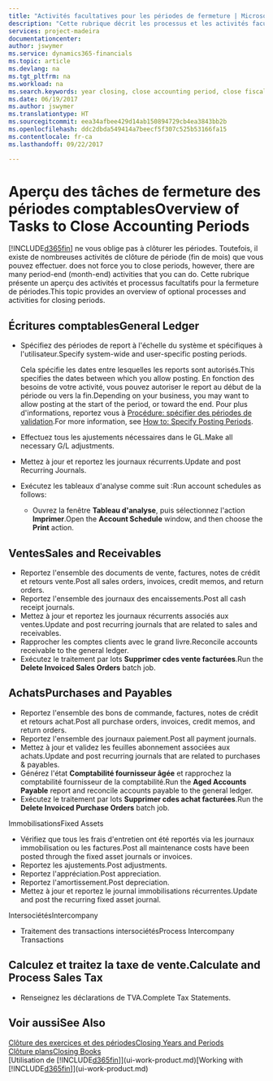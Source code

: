 ```yaml
---
title: "Activités facultatives pour les périodes de fermeture | Microsoft Docs"
description: "Cette rubrique décrit les processus et les activités facultatives pour la fermeture des périodes comptables dans Financials."
services: project-madeira
documentationcenter: 
author: jswymer
ms.service: dynamics365-financials
ms.topic: article
ms.devlang: na
ms.tgt_pltfrm: na
ms.workload: na
ms.search.keywords: year closing, close accounting period, close fiscal year, aging, creditor payments, vendor payments
ms.date: 06/19/2017
ms.author: jswymer
ms.translationtype: HT
ms.sourcegitcommit: eea34afbee429d14ab150894729cb4ea3843bb2b
ms.openlocfilehash: ddc2dbda549414a7beecf5f307c525b53166fa15
ms.contentlocale: fr-ca
ms.lasthandoff: 09/22/2017

---
```

# <a name="overview-of-tasks-to-close-accounting-periods"></a><span data-ttu-id="ec923-103">Aperçu des tâches de fermeture des périodes comptables</span><span class="sxs-lookup"><span data-stu-id="ec923-103">Overview of Tasks to Close Accounting Periods</span></span>
[!INCLUDE[d365fin](includes/d365fin_md.md)]<span data-ttu-id="ec923-104"> ne vous oblige pas à clôturer les périodes. Toutefois, il existe de nombreuses activités de clôture de période (fin de mois) que vous pouvez effectuer.</span><span class="sxs-lookup"><span data-stu-id="ec923-104"> does not force you to close periods, however, there are many period-end (month-end) activities that you can do.</span></span> <span data-ttu-id="ec923-105">Cette rubrique présente un aperçu des activités et processus facultatifs pour la fermeture de périodes.</span><span class="sxs-lookup"><span data-stu-id="ec923-105">This topic provides an overview of optional processes and activities for closing periods.</span></span>  

## <a name="general-ledger"></a><span data-ttu-id="ec923-106">Écritures comptables</span><span class="sxs-lookup"><span data-stu-id="ec923-106">General Ledger</span></span>
* <span data-ttu-id="ec923-107">Spécifiez des périodes de report à l'échelle du système et spécifiques à l'utilisateur.</span><span class="sxs-lookup"><span data-stu-id="ec923-107">Specify system-wide and user-specific posting periods.</span></span>  

    <span data-ttu-id="ec923-108">Cela spécifie les dates entre lesquelles les reports sont autorisés.</span><span class="sxs-lookup"><span data-stu-id="ec923-108">This specifies the dates between which you allow posting.</span></span> <span data-ttu-id="ec923-109">En fonction des besoins de votre activité, vous pouvez autoriser le report au début de la période ou vers la fin.</span><span class="sxs-lookup"><span data-stu-id="ec923-109">Depending on your business, you may want to allow posting at the start of the period, or toward the end.</span></span> <span data-ttu-id="ec923-110">Pour plus d'informations, reportez vous à [Procédure: spécifier des périodes de validation](finance-how-specify-posting-periods.md).</span><span class="sxs-lookup"><span data-stu-id="ec923-110">For more information, see [How to: Specify Posting Periods](finance-how-specify-posting-periods.md).</span></span>  
* <span data-ttu-id="ec923-111">Effectuez tous les ajustements nécessaires dans le GL.</span><span class="sxs-lookup"><span data-stu-id="ec923-111">Make all necessary G/L adjustments.</span></span>  
* <span data-ttu-id="ec923-112">Mettez à jour et reportez les journaux récurrents.</span><span class="sxs-lookup"><span data-stu-id="ec923-112">Update and post Recurring Journals.</span></span>  
  <!--* Process Consolidations-->
* <span data-ttu-id="ec923-113">Exécutez les tableaux d'analyse comme suit :</span><span class="sxs-lookup"><span data-stu-id="ec923-113">Run account schedules as follows:</span></span>  
  * <span data-ttu-id="ec923-114">Ouvrez la fenêtre **Tableau d'analyse**, puis sélectionnez l'action **Imprimer**.</span><span class="sxs-lookup"><span data-stu-id="ec923-114">Open the **Account Schedule** window, and then choose the **Print** action.</span></span>  

## <a name="sales-and-receivables"></a><span data-ttu-id="ec923-115">Ventes</span><span class="sxs-lookup"><span data-stu-id="ec923-115">Sales and Receivables</span></span>
* <span data-ttu-id="ec923-116">Reportez l'ensemble des documents de vente, factures, notes de crédit et retours vente.</span><span class="sxs-lookup"><span data-stu-id="ec923-116">Post all sales orders, invoices, credit memos, and return orders.</span></span>  
* <span data-ttu-id="ec923-117">Reportez l'ensemble des journaux des encaissements.</span><span class="sxs-lookup"><span data-stu-id="ec923-117">Post all cash receipt journals.</span></span>  
* <span data-ttu-id="ec923-118">Mettez à jour et reportez les journaux récurrents associés aux ventes.</span><span class="sxs-lookup"><span data-stu-id="ec923-118">Update and post recurring journals that are related to sales and receivables.</span></span>  
* <span data-ttu-id="ec923-119">Rapprocher les comptes clients avec le grand livre.</span><span class="sxs-lookup"><span data-stu-id="ec923-119">Reconcile accounts receivable to the general ledger.</span></span>  
* <span data-ttu-id="ec923-120">Exécutez le traitement par lots **Supprimer cdes vente facturées**.</span><span class="sxs-lookup"><span data-stu-id="ec923-120">Run the **Delete Invoiced Sales Orders** batch job.</span></span>  

## <a name="purchases-and-payables"></a><span data-ttu-id="ec923-121">Achats</span><span class="sxs-lookup"><span data-stu-id="ec923-121">Purchases and Payables</span></span>
* <span data-ttu-id="ec923-122">Reportez l'ensemble des bons de commande, factures, notes de crédit et retours achat.</span><span class="sxs-lookup"><span data-stu-id="ec923-122">Post all purchase orders, invoices, credit memos, and return orders.</span></span>  
* <span data-ttu-id="ec923-123">Reportez l'ensemble des journaux paiement.</span><span class="sxs-lookup"><span data-stu-id="ec923-123">Post all payment journals.</span></span>  
* <span data-ttu-id="ec923-124">Mettez à jour et validez les feuilles abonnement associées aux achats.</span><span class="sxs-lookup"><span data-stu-id="ec923-124">Update and post recurring journals that are related to purchases & payables.</span></span>  
* <span data-ttu-id="ec923-125">Générez l'état **Comptabilité fournisseur âgée** et rapprochez la comptabilité fournisseur de la comptabilité.</span><span class="sxs-lookup"><span data-stu-id="ec923-125">Run the **Aged Accounts Payable** report and reconcile accounts payable to the general ledger.</span></span>  
* <span data-ttu-id="ec923-126">Exécutez le traitement par lots **Supprimer cdes achat facturées**.</span><span class="sxs-lookup"><span data-stu-id="ec923-126">Run the **Delete Invoiced Purchase Orders** batch job.</span></span>  

<span data-ttu-id="ec923-127">Immobilisations</span><span class="sxs-lookup"><span data-stu-id="ec923-127">Fixed Assets</span></span>
* <span data-ttu-id="ec923-128">Vérifiez que tous les frais d'entretien ont été reportés via les journaux immobilisation ou les factures.</span><span class="sxs-lookup"><span data-stu-id="ec923-128">Post all maintenance costs have been posted through the fixed asset journals or invoices.</span></span>
* <span data-ttu-id="ec923-129">Reportez les ajustements.</span><span class="sxs-lookup"><span data-stu-id="ec923-129">Post adjustments.</span></span>
* <span data-ttu-id="ec923-130">Reportez l'appréciation.</span><span class="sxs-lookup"><span data-stu-id="ec923-130">Post appreciation.</span></span>
* <span data-ttu-id="ec923-131">Reportez l'amortissement.</span><span class="sxs-lookup"><span data-stu-id="ec923-131">Post depreciation.</span></span>
* <span data-ttu-id="ec923-132">Mettez à jour et reportez le journal immobilisations récurrentes.</span><span class="sxs-lookup"><span data-stu-id="ec923-132">Update and post the recurring fixed asset journal.</span></span>

<span data-ttu-id="ec923-133">Intersociétés</span><span class="sxs-lookup"><span data-stu-id="ec923-133">Intercompany</span></span>
* <span data-ttu-id="ec923-134">Traitement des transactions intersociétés</span><span class="sxs-lookup"><span data-stu-id="ec923-134">Process Intercompany Transactions</span></span>

## <a name="calculate-and-process-sales-tax"></a><span data-ttu-id="ec923-135">Calculez et traitez la taxe de vente.</span><span class="sxs-lookup"><span data-stu-id="ec923-135">Calculate and Process Sales Tax</span></span>
* <span data-ttu-id="ec923-136">Renseignez les déclarations de TVA.</span><span class="sxs-lookup"><span data-stu-id="ec923-136">Complete Tax Statements.</span></span>  

## <a name="see-also"></a><span data-ttu-id="ec923-137">Voir aussi</span><span class="sxs-lookup"><span data-stu-id="ec923-137">See Also</span></span>
[<span data-ttu-id="ec923-138">Clôture des exercices et des périodes</span><span class="sxs-lookup"><span data-stu-id="ec923-138">Closing Years and Periods</span></span>](year-close-years-periods.md)  
[<span data-ttu-id="ec923-139">Clôture plans</span><span class="sxs-lookup"><span data-stu-id="ec923-139">Closing Books</span></span>](year-close-books.md)  
<span data-ttu-id="ec923-140">[Utilisation de [!INCLUDE[d365fin](includes/d365fin_md.md)]](ui-work-product.md)</span><span class="sxs-lookup"><span data-stu-id="ec923-140">[Working with [!INCLUDE[d365fin](includes/d365fin_md.md)]](ui-work-product.md)</span></span>


